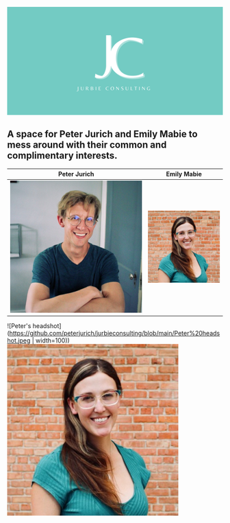 ![Jurbie Consulting Logo Banner](https://github.com/peterjurich/jurbieconsulting/blob/main/Jurbie%20Consulting%20Banner.png)

## A space for Peter Jurich and Emily Mabie to mess around with their common and complimentary interests.

Peter Jurich             |  Emily Mabie
:-------------------------:|:-------------------------:
![Peter's headshot](https://github.com/peterjurich/jurbieconsulting/blob/main/Peter%20headshot.jpeg)  |  ![Emily's Headshot](https://github.com/peterjurich/jurbieconsulting/blob/main/Emily%20headshot.jpeg)


![Peter's headshot](https://github.com/peterjurich/jurbieconsulting/blob/main/Peter%20headshot.jpeg | width=100)) ![Emily's Headshot](https://github.com/peterjurich/jurbieconsulting/blob/main/Emily%20headshot.jpeg)


